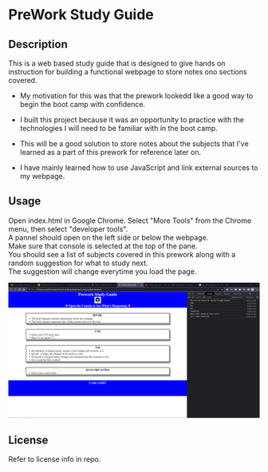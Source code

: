 # PreWork Study Guide 

## Description

This is a web based study guide that is designed to give hands on instruction for building a functional webpage to store notes ono sections covered.

- My motivation for this was that the prework lookedd like a good way to begin the boot camp with confidence.

- I built this project because it was an opportunity to practice with the technologies I will need to be familiar with in the boot camp.

- This will be a good solution to store notes about the subjects that I've learned as a part of this prework for reference later on.

- I have mainly learned how to use JavaScript and link external sources to my webpage.

## Usage

Open index.html in Google Chrome.  Select "More Tools" from the Chrome menu, then select "developer tools".  
A pannel should open on the left side or below the webpage.  
Make sure that console is selected at the top of the pane.  
You should see a list of subjects covered in this prework along with a random suggestion for what to study next.  
The suggestion will change everytime you load the page.

![alt text](prework-study-guide/assets/images/Screenshot.png "image of webpage with develper console listing HTML, CSS, Git, and JavaScript along with promt of what to study followed by a suggested subject area.")

## License

Refer to license info in repo.